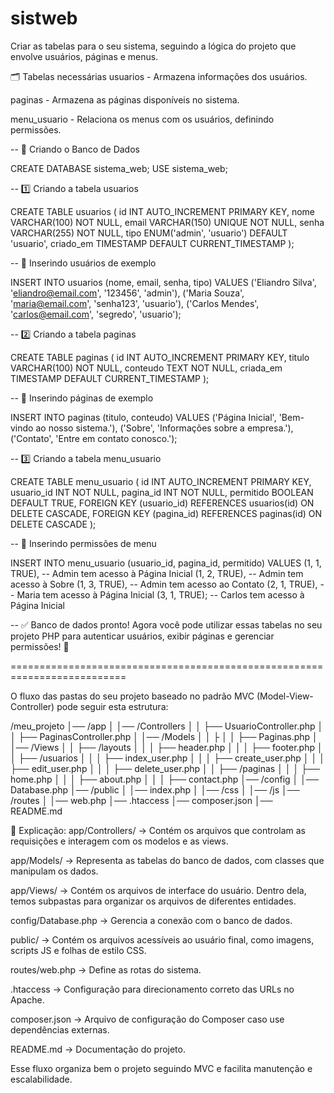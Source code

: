 # sistweb
 
 Criar as tabelas para o seu sistema, seguindo a lógica do projeto que envolve usuários, páginas e menus.

🗂️ Tabelas necessárias
usuarios - Armazena informações dos usuários.

paginas - Armazena as páginas disponíveis no sistema.

menu_usuario - Relaciona os menus com os usuários, definindo permissões.

-- 📌 Criando o Banco de Dados

CREATE DATABASE sistema_web;
USE sistema_web;

-- 1️⃣ Criando a tabela usuarios

CREATE TABLE usuarios (
    id INT AUTO_INCREMENT PRIMARY KEY,
    nome VARCHAR(100) NOT NULL,
    email VARCHAR(150) UNIQUE NOT NULL,
    senha VARCHAR(255) NOT NULL,
    tipo ENUM('admin', 'usuario') DEFAULT 'usuario',
    criado_em TIMESTAMP DEFAULT CURRENT_TIMESTAMP
);

-- 📌 Inserindo usuários de exemplo

INSERT INTO usuarios (nome, email, senha, tipo) VALUES
('Eliandro Silva', 'eliandro@email.com', '123456', 'admin'),
('Maria Souza', 'maria@email.com', 'senha123', 'usuario'),
('Carlos Mendes', 'carlos@email.com', 'segredo', 'usuario');


-- 2️⃣ Criando a tabela paginas

CREATE TABLE paginas (
    id INT AUTO_INCREMENT PRIMARY KEY,
    titulo VARCHAR(100) NOT NULL,
    conteudo TEXT NOT NULL,
    criada_em TIMESTAMP DEFAULT CURRENT_TIMESTAMP
);

-- 📌 Inserindo páginas de exemplo

INSERT INTO paginas (titulo, conteudo) VALUES
('Página Inicial', 'Bem-vindo ao nosso sistema.'),
('Sobre', 'Informações sobre a empresa.'),
('Contato', 'Entre em contato conosco.');

-- 3️⃣ Criando a tabela menu_usuario

CREATE TABLE menu_usuario (
    id INT AUTO_INCREMENT PRIMARY KEY,
    usuario_id INT NOT NULL,
    pagina_id INT NOT NULL,
    permitido BOOLEAN DEFAULT TRUE,
    FOREIGN KEY (usuario_id) REFERENCES usuarios(id) ON DELETE CASCADE,
    FOREIGN KEY (pagina_id) REFERENCES paginas(id) ON DELETE CASCADE
);

-- 📌 Inserindo permissões de menu

INSERT INTO menu_usuario (usuario_id, pagina_id, permitido) VALUES
(1, 1, TRUE),  -- Admin tem acesso à Página Inicial
(1, 2, TRUE),  -- Admin tem acesso à Sobre
(1, 3, TRUE),  -- Admin tem acesso ao Contato
(2, 1, TRUE),  -- Maria tem acesso à Página Inicial
(3, 1, TRUE);  -- Carlos tem acesso à Página Inicial

-- ✅ Banco de dados pronto!
Agora você pode utilizar essas tabelas no seu projeto PHP para autenticar usuários, exibir páginas e gerenciar permissões! 🚀


==========================================================================

O fluxo das pastas do seu projeto baseado no padrão MVC (Model-View-Controller) pode seguir esta estrutura:


/meu_projeto
│── /app
│   │── /Controllers
│   │   ├── UsuarioController.php
│   │   ├── PaginasController.php
│   │── /Models
│   │   ├
│   │   ├── Paginas.php
│   │── /Views
│   │   ├── /layouts
│   │   │   ├── header.php
│   │   │   ├── footer.php
│   │   ├── /usuarios
│   │   │   ├── index_user.php
│   │   │   ├── create_user.php
│   │   │   ├── edit_user.php
│   │   │   ├── delete_user.php
│   │   ├── /paginas
│   │   │   ├── home.php
│   │   │   ├── about.php
│   │   │   ├── contact.php
│── /config
│   │── Database.php
│── /public
│   │── index.php
│   │── /css
│   │── /js
│── /routes
│   │── web.php
│── .htaccess
│── composer.json
│── README.md


📂 Explicação:
app/Controllers/ → Contém os arquivos que controlam as requisições e interagem com os modelos e as views.

app/Models/ → Representa as tabelas do banco de dados, com classes que manipulam os dados.

app/Views/ → Contém os arquivos de interface do usuário. Dentro dela, temos subpastas para organizar os arquivos de diferentes entidades.

config/Database.php → Gerencia a conexão com o banco de dados.

public/ → Contém os arquivos acessíveis ao usuário final, como imagens, scripts JS e folhas de estilo CSS.

routes/web.php → Define as rotas do sistema.

.htaccess → Configuração para direcionamento correto das URLs no Apache.

composer.json → Arquivo de configuração do Composer caso use dependências externas.

README.md → Documentação do projeto.

Esse fluxo organiza bem o projeto seguindo MVC e facilita manutenção e escalabilidade.